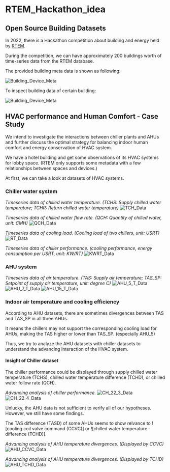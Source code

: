 # RTEM_Hackathon_idea

## Open Source Building Datasets

In 2022, there is a Hackathon competition about building and energy held by [RTEM](https://www.rtemhackathon.com/).

During the competition, we can have approximately 200 buildings worth of time-series data from the RTEM database. 

The provided building meta data is shown as following: 

![Building_Device_Meta](https://github.com/JackyWeng526/RTEM_Hackathon_idea/blob/main/docs/Building_Device_Meta.PNG)

To inspect building data of certain building:

![Building_Device_Meta](https://github.com/JackyWeng526/RTEM_Hackathon_idea/blob/main/docs/Building_DataFrame.PNG)


## HVAC performance and Human Comfort - Case Study

We intend to investigate the interactions between chiller plants and AHUs and further discuss the optimal strategy for balancing indoor human comfort and energy conservation of HVAC system.

We have a hotel building and get some observations of its HVAC systems for lobby space. 
(RTEM only supports some metadata with a few relationships between spaces and devices.)

At first, we can take a look at datasets of HVAC systems.

### Chiller water system

*Timeseries data of chilled water temperature. (TCHS: Supply chilled water temperature; TCHR: Return chilled water temperature)*
![TCH_Data](https://github.com/JackyWeng526/RTEM_Hackathon_idea/blob/main/docs/Chilled_Water_Temp_Timeseries.PNG)

*Timeseries data of chilled water flow rate. (QCH: Quantity of chilled water, unit: CMH)*
![QCH_Data](https://github.com/JackyWeng526/RTEM_Hackathon_idea/blob/main/docs/Chilled_Water_FlowRate_Timeseries.PNG)

*Timeseries data of cooling load. (Cooling load of two chillers, unit: USRT)*
![RT_Data](https://github.com/JackyWeng526/RTEM_Hackathon_idea/blob/main/docs/Cooling_Load_Timeseries_v2.PNG)

*Timeseries data of chiller performance. (cooling performance, energy consumption per USRT, unit: KW/RT)*
![KWRT_Data](https://github.com/JackyWeng526/RTEM_Hackathon_idea/blob/main/docs/Chiller_Performance_KWRT_Timeseries.PNG)

### AHU system

*Timeseries data of air temperature. (TAS: Supply air temperature; TAS_SP: Setpoint of supply air temperature, unit: degree C)*
![AHU_5_T_Data](https://github.com/JackyWeng526/RTEM_Hackathon_idea/blob/main/docs/AHU_5_TA_Timeseries.PNG)
![AHU_7_T_Data](https://github.com/JackyWeng526/RTEM_Hackathon_idea/blob/main/docs/AHU_7_TA_Timeseries.PNG)
![AHU_15_T_Data](https://github.com/JackyWeng526/RTEM_Hackathon_idea/blob/main/docs/AHU_15_TA_Timeseries.PNG)

### Indoor air temperature and cooling efficiency

According to AHU datasets, there are sometimes divergences between TAS and TAS_SP in all three AHUs.

It means the chillers may not support the corresponding cooling load for AHUs, making the TAS higher or lower than TAS_SP. (especially AHU_5)

Thus, we try to analyze the AHU datasets with chiller datasets to understand the advancing interaction of the HVAC system.

#### Insight of Chiller dataset

The chiller performance could be displayed through supply chilled water temperature (TCHS), chilled water temperature difference (TCHD), or chilled water follow rate (QCH).

*Advancing analysis of chiller performance.*
![CH_22_3_Data](https://github.com/JackyWeng526/RTEM_Hackathon_idea/blob/main/docs/CH_22_3_RT_KWRT_Analysis.PNG)
![CH_22_4_Data](https://github.com/JackyWeng526/RTEM_Hackathon_idea/blob/main/docs/CH_22_4_RT_KWRT_Analysis.PNG)

Unlucky, the AHU data is not sufficient to verify all of our hypotheses. However, we still have some findings.

The TAS difference (TASD) of some AHUs seems to show relvance to ![cooling coil valve command (CCVC)] or ![chilled water temperature difference (TCHD)].

*Advancing analysis of AHU temperature divergences. (Displayed by CCVC)*
![AHU_CCVC_Data](https://github.com/JackyWeng526/RTEM_Hackathon_idea/blob/main/docs/AHU_AHU_CCVC.PNG)

*Advancing analysis of AHU temperature divergences. (Displayed by TCHD)*
![AHU_TCHD_Data](https://github.com/JackyWeng526/RTEM_Hackathon_idea/blob/main/docs/AHU_TCHD.PNG)




